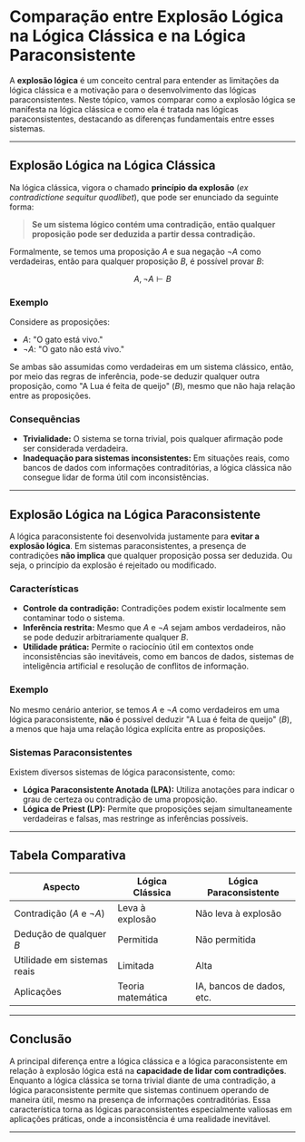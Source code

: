 
# Comparação entre Explosão Lógica na Lógica Clássica e na Lógica Paraconsistente

A **explosão lógica** é um conceito central para entender as limitações da lógica clássica e a motivação para o desenvolvimento das lógicas paraconsistentes. Neste tópico, vamos comparar como a explosão lógica se manifesta na lógica clássica e como ela é tratada nas lógicas paraconsistentes, destacando as diferenças fundamentais entre esses sistemas.

---

## Explosão Lógica na Lógica Clássica

Na lógica clássica, vigora o chamado **princípio da explosão** (*ex contradictione sequitur quodlibet*), que pode ser enunciado da seguinte forma:

> **Se um sistema lógico contém uma contradição, então qualquer proposição pode ser deduzida a partir dessa contradição.**

Formalmente, se temos uma proposição $A$ e sua negação $\neg A$ como verdadeiras, então para qualquer proposição $B$, é possível provar $B$:

$$
A, \neg A \vdash B
$$

### Exemplo

Considere as proposições:
- $A$: "O gato está vivo."
- $\neg A$: "O gato não está vivo."

Se ambas são assumidas como verdadeiras em um sistema clássico, então, por meio das regras de inferência, pode-se deduzir qualquer outra proposição, como "A Lua é feita de queijo" ($B$), mesmo que não haja relação entre as proposições.

### Consequências

- **Trivialidade:** O sistema se torna trivial, pois qualquer afirmação pode ser considerada verdadeira.
- **Inadequação para sistemas inconsistentes:** Em situações reais, como bancos de dados com informações contraditórias, a lógica clássica não consegue lidar de forma útil com inconsistências.

---

## Explosão Lógica na Lógica Paraconsistente

A lógica paraconsistente foi desenvolvida justamente para **evitar a explosão lógica**. Em sistemas paraconsistentes, a presença de contradições **não implica** que qualquer proposição possa ser deduzida. Ou seja, o princípio da explosão é rejeitado ou modificado.

### Características

- **Controle da contradição:** Contradições podem existir localmente sem contaminar todo o sistema.
- **Inferência restrita:** Mesmo que $A$ e $\neg A$ sejam ambos verdadeiros, não se pode deduzir arbitrariamente qualquer $B$.
- **Utilidade prática:** Permite o raciocínio útil em contextos onde inconsistências são inevitáveis, como em bancos de dados, sistemas de inteligência artificial e resolução de conflitos de informação.

### Exemplo

No mesmo cenário anterior, se temos $A$ e $\neg A$ como verdadeiros em uma lógica paraconsistente, **não** é possível deduzir "A Lua é feita de queijo" ($B$), a menos que haja uma relação lógica explícita entre as proposições.

### Sistemas Paraconsistentes

Existem diversos sistemas de lógica paraconsistente, como:
- **Lógica Paraconsistente Anotada (LPA):** Utiliza anotações para indicar o grau de certeza ou contradição de uma proposição.
- **Lógica de Priest (LP):** Permite que proposições sejam simultaneamente verdadeiras e falsas, mas restringe as inferências possíveis.

---

## Tabela Comparativa

| Aspecto                        | Lógica Clássica         | Lógica Paraconsistente      |
|--------------------------------|-------------------------|-----------------------------|
| Contradição ($A$ e $\neg A$)   | Leva à explosão         | Não leva à explosão         |
| Dedução de qualquer $B$        | Permitida               | Não permitida               |
| Utilidade em sistemas reais    | Limitada                | Alta                        |
| Aplicações                     | Teoria matemática       | IA, bancos de dados, etc.   |

---

## Conclusão

A principal diferença entre a lógica clássica e a lógica paraconsistente em relação à explosão lógica está na **capacidade de lidar com contradições**. Enquanto a lógica clássica se torna trivial diante de uma contradição, a lógica paraconsistente permite que sistemas continuem operando de maneira útil, mesmo na presença de informações contraditórias. Essa característica torna as lógicas paraconsistentes especialmente valiosas em aplicações práticas, onde a inconsistência é uma realidade inevitável.

---
```